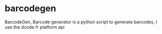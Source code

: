 # barcodegen
BarcodeGen, Barcode generator is a python script to generate barcodes, I use the dcode.fr platform api
